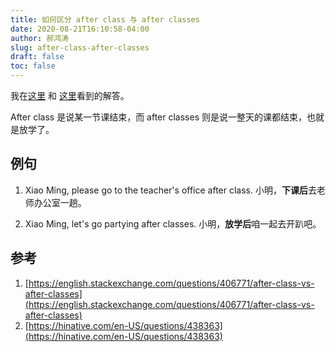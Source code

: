```yaml
---
title: 如何区分 after class 与 after classes
date: 2020-08-21T16:10:58-04:00
author: 郝鸿涛
slug: after-class-after-classes
draft: false
toc: false
---
```


我在[这里](https://english.stackexchange.com/questions/406771/after-class-vs-after-classes) 和 [这里](https://hinative.com/en-US/questions/438363)看到的解答。

After class 是说某一节课结束，而 after classes 则是说一整天的课都结束，也就是放学了。

## 例句
1. Xiao Ming, please go to the teacher's office after class. 
小明，**下课后**去老师办公室一趟。

2. Xiao Ming, let's go partying after classes. 
小明，**放学后**咱一起去开趴吧。

## 参考
1. [https://english.stackexchange.com/questions/406771/after-class-vs-after-classes](https://english.stackexchange.com/questions/406771/after-class-vs-after-classes)
2. [https://hinative.com/en-US/questions/438363](https://hinative.com/en-US/questions/438363)
